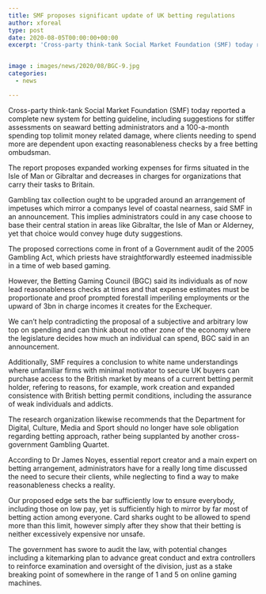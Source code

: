 ```yaml
---
title: SMF proposes significant update of UK betting regulations
author: xforeal 
type: post
date: 2020-08-05T00:00:00+00:00
excerpt: 'Cross-party think-tank Social Market Foundation (SMF) today reported an exhaustive new structure for betting guideline, including proposals for stiffer charges on seaward betting administrators and a 100-a-month spending top tolimit money related damage, where clients needing to spend more are dependent upon exacting moderateness checks by an autonomous betting ombudsman '


image : images/news/2020/08/BGC-9.jpg
categories:
  - news

---
```

Cross-party think-tank Social Market Foundation (SMF) today reported a complete new system for betting guideline, including suggestions for stiffer assessments on seaward betting administrators and a 100-a-month spending top tolimit money related damage, where clients needing to spend more are dependent upon exacting reasonableness checks by a free betting ombudsman. 

The report proposes expanded working expenses for firms situated in the Isle of Man or Gibraltar and decreases in charges for organizations that carry their tasks to Britain. 

Gambling tax collection ought to be upgraded around an arrangement of impetuses which mirror a companys level of coastal nearness, said SMF in an announcement. This implies administrators could in any case choose to base their central station in areas like Gibraltar, the Isle of Man or Alderney, yet that choice would convey huge duty suggestions. 

The proposed corrections come in front of a Government audit of the 2005 Gambling Act, which priests have straightforwardly esteemed inadmissible in a time of web based gaming. 

However, the Betting Gaming Council (BGC) said its individuals as of now lead reasonableness checks at times and that expense estimates must be proportionate and proof prompted forestall imperiling employments or the upward of 3bn in charge incomes it creates for the Exchequer. 

We can&#8217;t help contradicting the proposal of a subjective and arbitrary low top on spending and can think about no other zone of the economy where the legislature decides how much an individual can spend, BGC said in an announcement. 

Additionally, SMF requires a conclusion to white name understandings where unfamiliar firms with minimal motivator to secure UK buyers can purchase access to the British market by means of a current betting permit holder, refering to reasons, for example, work creation and expanded consistence with British betting permit conditions, including the assurance of weak individuals and addicts. 

The research organization likewise recommends that the Department for Digital, Culture, Media and Sport should no longer have sole obligation regarding betting approach, rather being supplanted by another cross-government Gambling Quartet. 

According to Dr James Noyes, essential report creator and a main expert on betting arrangement, administrators have for a really long time discussed the need to secure their clients, while neglecting to find a way to make reasonableness checks a reality. 

Our proposed edge sets the bar sufficiently low to ensure everybody, including those on low pay, yet is sufficiently high to mirror by far most of betting action among everyone. Card sharks ought to be allowed to spend more than this limit, however simply after they show that their betting is neither excessively expensive nor unsafe. 

The government has swore to audit the law, with potential changes including a kitemarking plan to advance great conduct and extra controllers to reinforce examination and oversight of the division, just as a stake breaking point of somewhere in the range of 1 and 5 on online gaming machines.